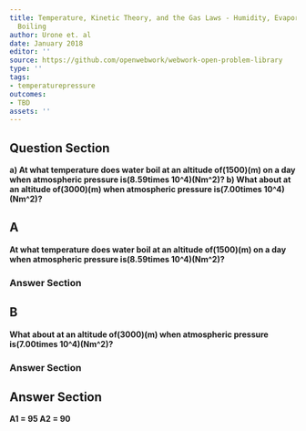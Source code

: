 ```yaml
---
title: Temperature, Kinetic Theory, and the Gas Laws - Humidity, Evaporation, and
  Boiling
author: Urone et. al
date: January 2018
editor: ''
source: https://github.com/openwebwork/webwork-open-problem-library
type: ''
tags:
- temperaturepressure
outcomes:
- TBD
assets: ''
---
```


## Question Section 

<b>
a) At what temperature does water boil at an altitude of(1500)(m) on a day when atmospheric pressure is(8.59times 10^4)(Nm^2)?
b) What about at an altitude of(3000)(m) when atmospheric pressure is(7.00times 10^4)(Nm^2)?

## A
At what temperature does water boil at an altitude of(1500)(m) on a day when atmospheric pressure is(8.59times 10^4)(Nm^2)?
### Answer Section
## B
What about at an altitude of(3000)(m) when atmospheric pressure is(7.00times 10^4)(Nm^2)?
### Answer Section


## Answer Section

A1 = 95
A2 = 90